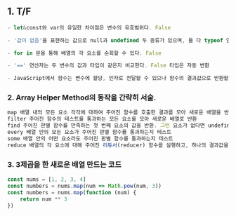 ## 1. T/F

```javascript
- let&const와 var의 유일한 차이점은 변수의 유효범위다. False

- '값이 없음'을 표현하는 값으로 null과 undefined 두 종류가 있으며, 둘 다 typeof 연산자에서 undefined가 반환된다. False null의 경우, object가 반환.

- for in 문을 통해 배열의 각 요소를 순회할 수 있다. False

- '==' 연산자는 두 변수의 값과 타입이 같은지 비교한다. False 타입은 자동 변환

- JavaScript에서 함수는 변수에 할당, 인자로 전달할 수 있으나 함수의 결과값으로 반환할 수는 없다. False 결과값으로 변환 가능함.
```

### 2. Array Helper Method의 동작을 간략히 서술.

```javascript
map 배열 내의 모든 요소 각각에 대하여 주어진 함수를 호출한 결과를 모아 새로운 배열을 반환
filter 주어진 함수의 테스트를 통과하는 모든 요소를 모아 새로운 배열로 반환
find 주어진 판별 함수를 만족하는 첫 번째 요소의 값을 반환. 그런 요소가 없다면 undefined를 반환
every 배열 안의 모든 요소가 주어진 판별 함수를 통과하는지 테스트
some 배열 안의 어떤 요소라도 주어진 판별 함수를 통과하는지 테스트
reduce 배열의 각 요소에 대해 주어진 리듀서(reducer) 함수를 실행하고, 하나의 결과값을 반환
```





### 3. 3제곱을 한 새로운 배열 만드는 코드

```javascript
const nums = [1, 2, 3, 4]
const numbers = nums.map(num => Math.pow(num, 3))
const numbers = nums.map(function (num) {
    return num ** 3
})
```

